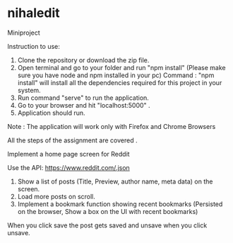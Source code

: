 # nihaledit
Miniproject

Instruction to use:
1. Clone the repository or download the zip file.
2. Open terminal and go to your folder and run "npm install" (Please make sure you have node and npm installed in your pc)
    Command : "npm install"  will install all the dependencies required for this project in your system.
3. Run command "serve" to run the application.
4. Go to your browser and hit "localhost:5000" . 
5. Application should run.


Note : The application will work only with Firefox and Chrome Browsers 

All the steps of the assignment are covered . 

Implement a home page screen for Reddit

Use the API: https://www.reddit.com/.json

1. Show a list of posts (Title, Preview, author name, meta data) on the screen.
2. Load more posts on scroll.
3. Implement a bookmark function showing recent bookmarks (Persisted on the browser, Show a box on the UI with recent bookmarks)

When you click save the post gets saved and unsave when you click unsave.
